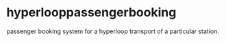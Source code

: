 # hyperlooppassengerbooking
passenger booking system for a hyperloop transport of a particular station.
